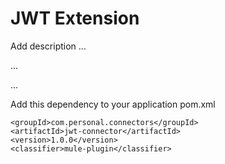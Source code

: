 # JWT Extension

Add description ...


...


...


Add this dependency to your application pom.xml

```
<groupId>com.personal.connectors</groupId>
<artifactId>jwt-connector</artifactId>
<version>1.0.0</version>
<classifier>mule-plugin</classifier>
```
